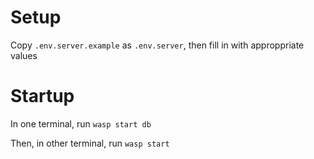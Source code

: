 # Setup

Copy `.env.server.example` as `.env.server`, then fill in with approppriate values

<!-- TODO check if db migrate required  -->

# Startup

In one terminal, run `wasp start db`

Then, in other terminal, run `wasp start`
